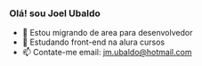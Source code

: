 ### Olá! sou Joel Ubaldo


- 🔭 Estou migrando de area para desenvolvedor
- 🌱 Estudando front-end na alura cursos 
- 📫 Contate-me email: jm.ubaldo@hotmail.com
